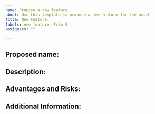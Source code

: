 ```yaml
---
name: Propose a new feature
about: Use this template to propose a new feature for the asset
title: New Feature
labels: new feature, Prio 5
assignees: ""

---
```


## **Proposed name**:

<!-- Please provide proposed name for your feature. -->

## **Description**:

<!--
  Please write an explicit, clear & concise description of what your feature does and what problems it solves.
  It would be very useful if you can include a user case that justify the implematation of this feature.
-->

## **Advantages and Risks**:

<!--
 Please outline any Advantages or risks that could be associated with this reference architecture. Think about how this reference architectural pattern could help us achieve success at pace, but also consider if there are any common risks or problems associated with the architecture pattern, either at POC / MVP or at scale.
-->

## **Additional Information**:

<!--
If you have any links, references or examples, please add them here.
-->

<!-- New features propositions are set with a default priority of 5 (this is the lowest). If you think this needs changing, please amend the issue with the appropriate priority label.
If you assign two labels, the one with the lower priority will be set.
-->
